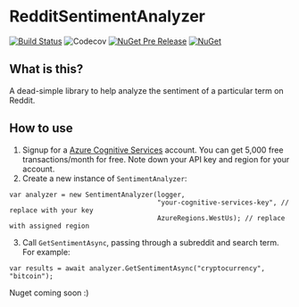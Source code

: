 # RedditSentimentAnalyzer

[![Build Status](https://rpm1984.visualstudio.com/_apis/public/build/definitions/c48bc504-32f0-48e7-9b2f-af5a0de677aa/1/badge)](https://rpm1984.visualstudio.com/RedditSentimentAnalyzer/_build/index?definitionId=1)
![Codecov](https://img.shields.io/codecov/c/github/RPM1984/RedditSentimentAnalyzer.svg)
[![NuGet Pre Release](https://img.shields.io/nuget/vpre/RedditSentimentAnalyzer.svg)](https://www.nuget.org/packages/RedditSentimentAnalyzer/)
[![NuGet](https://img.shields.io/nuget/dt/RedditSentimentAnalyzer.svg)](https://www.nuget.org/packages/RedditSentimentAnalyzer/)

## What is this?
A dead-simple library to help analyze the sentiment of a particular term on Reddit.

## How to use
1) Signup for a [Azure Cognitive Services](https://azure.microsoft.com/en-gb/try/cognitive-services/?api=text-analytics) account. You can get 5,000 free transactions/month for free. Note down your API key and region for your account.
2) Create a new instance of `SentimentAnalyzer`:
```
var analyzer = new SentimentAnalyzer(logger, 
                                     "your-cognitive-services-key", // replace with your key
                                     AzureRegions.WestUs); // replace with assigned region
```
3) Call `GetSentimentAsync`, passing through a subreddit and search term. For example:
```
var results = await analyzer.GetSentimentAsync("cryptocurrency", "bitcoin");
```

Nuget coming soon :)
